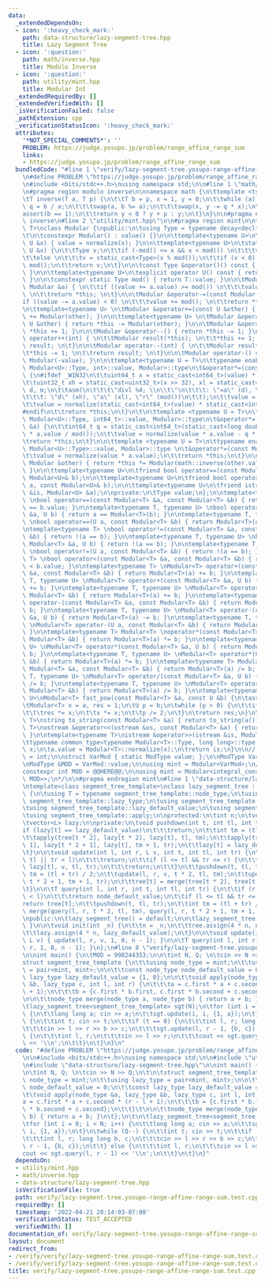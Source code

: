 ```yaml
---
data:
  _extendedDependsOn:
  - icon: ':heavy_check_mark:'
    path: data-structure/lazy-segment-tree.hpp
    title: Lazy Segment Tree
  - icon: ':question:'
    path: math/inverse.hpp
    title: Modulo Inverse
  - icon: ':question:'
    path: utility/mint.hpp
    title: Modular Int
  _extendedRequiredBy: []
  _extendedVerifiedWith: []
  _isVerificationFailed: false
  _pathExtension: cpp
  _verificationStatusIcon: ':heavy_check_mark:'
  attributes:
    '*NOT_SPECIAL_COMMENTS*': ''
    PROBLEM: https://judge.yosupo.jp/problem/range_affine_range_sum
    links:
    - https://judge.yosupo.jp/problem/range_affine_range_sum
  bundledCode: "#line 1 \"verify/lazy-segment-tree.yosupo-range-affine-range-sum.test.cpp\"\
    \n#define PROBLEM \"https://judge.yosupo.jp/problem/range_affine_range_sum\"\n\
    \n#include <bits/stdc++.h>\nusing namespace std;\n\n#line 1 \"math/inverse.hpp\"\
    \n#pragma region modulo inverse\n\nnamespace math {\n\ttemplate <typename T>\n\
    \tT inverse(T a, T p) {\n\t\tT b = p, x = 1, y = 0;\n\t\twhile (a) {\n\t\t\tT\
    \ q = b / a;\n\t\t\tswap(a, b %= a);\n\t\t\tswap(x, y -= q * x);\n\t\t}\n\t\t\
    assert(b == 1);\n\t\treturn y < 0 ? y + p : y;\n\t}\n}\n\n#pragma endregion modulo\
    \ inverse\n#line 2 \"utility/mint.hpp\"\n\n#pragma region mint\n\ntemplate<typename\
    \ T>\nclass Modular {\npublic:\n\tusing Type = typename decay<decltype(T::value)>::type;\n\
    \t\n\tconstexpr Modular() : value() {}\n\n\ttemplate<typename U>\n\tModular(const\
    \ U &x) { value = normalize(x); }\n\n\ttemplate<typename U>\n\tstatic Type normalize(const\
    \ U &x) {\n\t\tType v;\n\t\tif (-mod() <= x && x < mod()) \n\t\t\tv = static_cast<Type>(x);\n\
    \t\telse \n\t\t\tv = static_cast<Type>(x % mod());\n\t\tif (v < 0) \n\t\t\tv +=\
    \ mod();\n\t\treturn v;\n\t}\n\n\tconst Type &operator()() const { return value;\
    \ }\n\n\ttemplate<typename U>\n\texplicit operator U() const { return static_cast<U>(value);\
    \ }\n\n\tconstexpr static Type mod() { return T::value; }\n\n\tModular &operator+=(const\
    \ Modular &a) { \n\t\tif ((value += a.value) >= mod()) \n\t\t\tvalue -= mod();\
    \ \n\t\treturn *this; \n\t}\n\n\tModular &operator-=(const Modular &a) { \n\t\t\
    if ((value -= a.value) < 0) \n\t\t\tvalue += mod(); \n\t\treturn *this; \n\t}\n\
    \n\ttemplate<typename U> \n\tModular &operator+=(const U &other) { return *this\
    \ += Modular(other); }\n\n\ttemplate<typename U> \n\tModular &operator-=(const\
    \ U &other) { return *this -= Modular(other); }\n\n\tModular &operator++() { return\
    \ *this += 1; }\n\n\tModular &operator--() { return *this -= 1; }\n\n\tModular\
    \ operator++(int) { \n\t\tModular result(*this); \n\t\t*this += 1; \n\t\treturn\
    \ result; \n\t}\n\n\tModular operator--(int) { \n\t\tModular result(*this);\n\t\
    \t*this -= 1; \n\t\treturn result; \n\t}\n\n\tModular operator-() const { return\
    \ Modular(-value); }\n\n\ttemplate<typename U = T>\n\ttypename enable_if<is_same<typename\
    \ Modular<U>::Type, int>::value, Modular>::type\n\t&operator*=(const Modular &a)\
    \ {\n#ifdef _WIN32\n\t\tuint64_t x = static_cast<int64_t>(value) * static_cast<int64_t>(a.value);\n\
    \t\tuint32_t xh = static_cast<uint32_t>(x >> 32), xl = static_cast<uint32_t>(x),\
    \ d, m;\n\t\tasm(\n\t\t\t\"divl %4; \\n\\t\"\n\t\t\t: \"=a\" (d), \"=d\" (m)\n\
    \t\t\t: \"d\" (xh), \"a\" (xl), \"r\" (mod())\n\t\t);\n\t\tvalue = m;\n#else\n\
    \t\tvalue = normalize(static_cast<int64_t>(value) * static_cast<int64_t>(a.value));\n\
    #endif\n\t\treturn *this;\n\t}\n\t\n\ttemplate <typename U = T>\n\ttypename enable_if<is_same<typename\
    \ Modular<U>::Type, int64_t>::value, Modular>::type\n\t&operator*=(const Modular\
    \ &a) {\n\t\tint64_t q = static_cast<int64_t>(static_cast<long double>(value)\
    \ * a.value / mod());\n\t\tvalue = normalize(value * a.value - q * mod());\n\t\
    \treturn *this;\n\t}\n\n\ttemplate <typename U = T>\n\ttypename enable_if<!is_integral<typename\
    \ Modular<U>::Type>::value, Modular>::type \n\t&operator*=(const Modular &a) {\n\
    \t\tvalue = normalize(value * a.value);\n\t\treturn *this;\n\t}\n\n\tModular &operator/=(const\
    \ Modular &other) { return *this *= Modular(math::inverse(other.value, mod()));\
    \ }\n\n\ttemplate<typename U>\n\tfriend bool operator==(const Modular<U>& a, const\
    \ Modular<U>& b);\n\n\ttemplate<typename U>\n\tfriend bool operator<(const Modular<U>&\
    \ a, const Modular<U>& b);\n\n\ttemplate<typename U>\n\tfriend istream &operator>>(istream\
    \ &is, Modular<U> &a);\n\nprivate:\n\tType value;\n};\n\ntemplate<typename T>\
    \ \nbool operator==(const Modular<T> &a, const Modular<T> &b) { return a.value\
    \ == b.value; }\n\ntemplate<typename T, typename U> \nbool operator==(const Modular<T>\
    \ &a, U b) { return a == Modular<T>(b); }\n\ntemplate<typename T, typename U>\
    \ \nbool operator==(U a, const Modular<T> &b) { return Modular<T>(a) == b; }\n\
    \ntemplate<typename T> \nbool operator!=(const Modular<T> &a, const Modular<T>\
    \ &b) { return !(a == b); }\n\ntemplate<typename T, typename U> \nbool operator!=(const\
    \ Modular<T> &a, U b) { return !(a == b); }\n\ntemplate<typename T, typename U>\
    \ \nbool operator!=(U a, const Modular<T> &b) { return !(a == b); }\n\ntemplate<typename\
    \ T> \nbool operator<(const Modular<T> &a, const Modular<T> &b) { return a.value\
    \ < b.value; }\n\ntemplate<typename T> \nModular<T> operator+(const Modular<T>\
    \ &a, const Modular<T> &b) { return Modular<T>(a) += b; }\n\ntemplate<typename\
    \ T, typename U> \nModular<T> operator+(const Modular<T> &a, U b) { return Modular<T>(a)\
    \ += b; }\n\ntemplate<typename T, typename U> \nModular<T> operator+(U a, const\
    \ Modular<T> &b) { return Modular<T>(a) += b; }\n\ntemplate<typename T> \nModular<T>\
    \ operator-(const Modular<T> &a, const Modular<T> &b) { return Modular<T>(a) -=\
    \ b; }\n\ntemplate<typename T, typename U> \nModular<T> operator-(const Modular<T>\
    \ &a, U b) { return Modular<T>(a) -= b; }\n\ntemplate<typename T, typename U>\
    \ \nModular<T> operator-(U a, const Modular<T> &b) { return Modular<T>(a) -= b;\
    \ }\n\ntemplate<typename T> Modular<T> \noperator*(const Modular<T> &a, const\
    \ Modular<T> &b) { return Modular<T>(a) *= b; }\n\ntemplate<typename T, typename\
    \ U> \nModular<T> operator*(const Modular<T> &a, U b) { return Modular<T>(a) *=\
    \ b; }\n\ntemplate<typename T, typename U> \nModular<T> operator*(U a, const Modular<T>\
    \ &b) { return Modular<T>(a) *= b; }\n\ntemplate<typename T> Modular<T> \noperator/(const\
    \ Modular<T> &a, const Modular<T> &b) { return Modular<T>(a) /= b; }\n\ntemplate<typename\
    \ T, typename U> \nModular<T> operator/(const Modular<T> &a, U b) { return Modular<T>(a)\
    \ /= b; }\n\ntemplate<typename T, typename U> \nModular<T> operator/(U a, const\
    \ Modular<T> &b) { return Modular<T>(a) /= b; }\n\ntemplate<typename T, typename\
    \ U>\nModular<T> fast_pow(const Modular<T> &a, const U &b) {\n\tassert(b >= 0);\n\
    \tModular<T> x = a, res = 1;\n\tU p = b;\n\twhile (p > 0) {\n\t\tif (p & 1) \n\
    \t\t\tres *= x;\n\t\tx *= x;\n\t\tp /= 2;\n\t}\n\treturn res;\n}\n\ntemplate<typename\
    \ T>\nstring to_string(const Modular<T> &a) { return to_string(a()); }\n\ntemplate<typename\
    \ T>\nostream &operator<<(ostream &os, const Modular<T> &a) { return os << a();\
    \ }\n\ntemplate<typename T>\nistream &operator>>(istream &is, Modular<T> &a) {\n\
    \ttypename common_type<typename Modular<T>::Type, long long>::type x;\n\tis >>\
    \ x;\n\ta.value = Modular<T>::normalize(x);\n\treturn is;\n}\n\n// /*\nusing ModType\
    \ = int;\n\nstruct VarMod { static ModType value; };\n\nModType VarMod::value;\n\
    \nModType &MOD = VarMod::value;\n\nusing mint = Modular<VarMod>;\n// */\n\n/*\n\
    constexpr int MOD = @@HERE@@;\n\nusing mint = Modular<integral_constant<decay<decltype(MOD)>::type,\
    \ MOD>>;\n*/\n\n#pragma endregion mint\n#line 1 \"data-structure/lazy-segment-tree.hpp\"\
    \ntemplate<class segment_tree_template>\nclass lazy_segment_tree : public segment_tree_template\
    \ {\n\tusing T = typename segment_tree_template::node_type;\n\tusing L = typename\
    \ segment_tree_template::lazy_type;\n\tusing segment_tree_template::node_default_value;\n\
    \tusing segment_tree_template::lazy_default_value;\n\tusing segment_tree_template::merge;\n\
    \tusing segment_tree_template::apply;\n\nprotected:\n\tint n;\n\tvector<T> tree;\n\
    \tvector<L> lazy;\n\nprivate:\n\tvoid pushdown(int t, int tl, int tr) {\n\t\t\
    if (lazy[t] == lazy_default_value)\n\t\t\treturn;\n\t\tint tm = (tl + tr) / 2;\n\
    \t\tapply(tree[t * 2], lazy[t * 2], lazy[t], tl, tm);\n\t\tapply(tree[t * 2 +\
    \ 1], lazy[t * 2 + 1], lazy[t], tm + 1, tr);\n\t\tlazy[t] = lazy_default_value;\n\
    \t}\n\n\tvoid update(int l, int r, L v, int t, int tl, int tr) {\n\t\tif (r <\
    \ tl || tr < l)\n\t\t\treturn;\n\t\tif (l <= tl && tr <= r) {\n\t\t\tapply(tree[t],\
    \ lazy[t], v, tl, tr);\n\t\t\treturn;\n\t\t}\n\t\tpushdown(t, tl, tr);\n\t\tint\
    \ tm = (tl + tr) / 2;\n\t\tupdate(l, r, v, t * 2, tl, tm);\n\t\tupdate(l, r, v,\
    \ t * 2 + 1, tm + 1, tr);\n\t\ttree[t] = merge(tree[t * 2], tree[t * 2 + 1]);\n\
    \t}\n\n\tT query(int l, int r, int t, int tl, int tr) {\n\t\tif (r < tl || tr\
    \ < l)\n\t\t\treturn node_default_value;\n\t\tif (l <= tl && tr <= r)\n\t\t\t\
    return tree[t];\n\t\tpushdown(t, tl, tr);\n\t\tint tm = (tl + tr) / 2;\n\t\treturn\
    \ merge(query(l, r, t * 2, tl, tm), query(l, r, t * 2 + 1, tm + 1, tr));\n\t}\n\
    \npublic:\n\tlazy_segment_tree() = default;\n\n\tlazy_segment_tree(int _n) { init(_n);\
    \ }\n\n\tvoid init(int _n) {\n\t\tn = _n;\n\t\ttree.assign(4 * n, node_default_value);\n\
    \t\tlazy.assign(4 * n, lazy_default_value);\n\t}\n\n\tvoid update(int l, int r,\
    \ L v) { update(l, r, v, 1, 0, n - 1); }\n\n\tT query(int l, int r) { return query(l,\
    \ r, 1, 0, n - 1); }\n};\n#line 8 \"verify/lazy-segment-tree.yosupo-range-affine-range-sum.test.cpp\"\
    \n\nint main() {\n\tMOD = 998244353;\n\n\tint N, Q; \n\tcin >> N >> Q;\n\t\n\t\
    struct segment_tree_template {\n\t\tusing node_type = mint;\n\t\tusing lazy_type\
    \ = pair<mint, mint>;\n\n\t\tconst node_type node_default_value = 0;\n\t\tconst\
    \ lazy_type lazy_default_value = {1, 0};\n\n\t\tvoid apply(node_type &a, lazy_type\
    \ &b, lazy_type c, int l, int r) {\n\t\t\ta = c.first * a + c.second * (r - l\
    \ + 1);\n\t\t\tb = {c.first * b.first, c.first * b.second + c.second};\n\t\t}\t\
    \n\n\t\tnode_type merge(node_type a, node_type b) { return a + b; }\n\t};\n\t\n\
    \tlazy_segment_tree<segment_tree_template> sgt(N);\n\tfor (int i = 0; i < N; i++)\
    \ {\n\t\tlong long a; cin >> a;\n\t\tsgt.update(i, i, {1, a});\n\t}\n\twhile (Q--)\
    \ {\n\t\tint t; cin >> t;\n\t\tif (t == 0) {\n\t\t\tint l, r; long long b, c;\n\
    \t\t\tcin >> l >> r >> b >> c;\n\t\t\tsgt.update(l, r - 1, {b, c});\n\t\t} else\
    \ {\n\t\t\tint l, r;\n\t\t\tcin >> l >> r;\n\t\t\tcout << sgt.query(l, r - 1)\
    \ << '\\n';\n\t\t}\n\t}\n}\n"
  code: "#define PROBLEM \"https://judge.yosupo.jp/problem/range_affine_range_sum\"\
    \n\n#include <bits/stdc++.h>\nusing namespace std;\n\n#include \"utility/mint.hpp\"\
    \n#include \"data-structure/lazy-segment-tree.hpp\"\n\nint main() {\n\tMOD = 998244353;\n\
    \n\tint N, Q; \n\tcin >> N >> Q;\n\t\n\tstruct segment_tree_template {\n\t\tusing\
    \ node_type = mint;\n\t\tusing lazy_type = pair<mint, mint>;\n\n\t\tconst node_type\
    \ node_default_value = 0;\n\t\tconst lazy_type lazy_default_value = {1, 0};\n\n\
    \t\tvoid apply(node_type &a, lazy_type &b, lazy_type c, int l, int r) {\n\t\t\t\
    a = c.first * a + c.second * (r - l + 1);\n\t\t\tb = {c.first * b.first, c.first\
    \ * b.second + c.second};\n\t\t}\t\n\n\t\tnode_type merge(node_type a, node_type\
    \ b) { return a + b; }\n\t};\n\t\n\tlazy_segment_tree<segment_tree_template> sgt(N);\n\
    \tfor (int i = 0; i < N; i++) {\n\t\tlong long a; cin >> a;\n\t\tsgt.update(i,\
    \ i, {1, a});\n\t}\n\twhile (Q--) {\n\t\tint t; cin >> t;\n\t\tif (t == 0) {\n\
    \t\t\tint l, r; long long b, c;\n\t\t\tcin >> l >> r >> b >> c;\n\t\t\tsgt.update(l,\
    \ r - 1, {b, c});\n\t\t} else {\n\t\t\tint l, r;\n\t\t\tcin >> l >> r;\n\t\t\t\
    cout << sgt.query(l, r - 1) << '\\n';\n\t\t}\n\t}\n}"
  dependsOn:
  - utility/mint.hpp
  - math/inverse.hpp
  - data-structure/lazy-segment-tree.hpp
  isVerificationFile: true
  path: verify/lazy-segment-tree.yosupo-range-affine-range-sum.test.cpp
  requiredBy: []
  timestamp: '2022-04-21 20:14:03-07:00'
  verificationStatus: TEST_ACCEPTED
  verifiedWith: []
documentation_of: verify/lazy-segment-tree.yosupo-range-affine-range-sum.test.cpp
layout: document
redirect_from:
- /verify/verify/lazy-segment-tree.yosupo-range-affine-range-sum.test.cpp
- /verify/verify/lazy-segment-tree.yosupo-range-affine-range-sum.test.cpp.html
title: verify/lazy-segment-tree.yosupo-range-affine-range-sum.test.cpp
---
```

